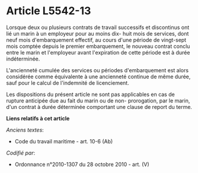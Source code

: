 # Article L5542-13

Lorsque deux ou plusieurs contrats de travail successifs et discontinus ont lié un marin à un employeur pour au moins dix-
huit mois de services, dont neuf mois d'embarquement effectif, au cours d'une période de vingt-sept mois comptée depuis le
premier embarquement, le nouveau contrat conclu entre le marin et l'employeur avant l'expiration de cette période est à durée
indéterminée.

L'ancienneté cumulée des services ou périodes d'embarquement est alors considérée comme équivalente à une ancienneté continue
de même durée, sauf pour le calcul de l'indemnité de licenciement.

Les dispositions du présent article ne sont pas applicables en cas de rupture anticipée due au fait du marin ou de non-
prorogation, par le marin, d'un contrat à durée déterminée comportant une clause de report du terme.

**Liens relatifs à cet article**

_Anciens textes_:

  - Code du travail maritime - art. 10-6 (Ab)

_Codifié par_:

  - Ordonnance n°2010-1307 du 28 octobre 2010 - art. (V)
